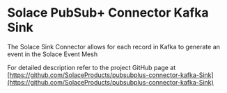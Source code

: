 # Solace PubSub+ Connector Kafka Sink

The Solace Sink Connector allows for each record in Kafka to generate an event in the Solace Event Mesh

For detailed description refer to the project GitHub page at [https://github.com/SolaceProducts/pubsubplus-connector-kafka-Sink](https://github.com/SolaceProducts/pubsubplus-connector-kafka-Sink)